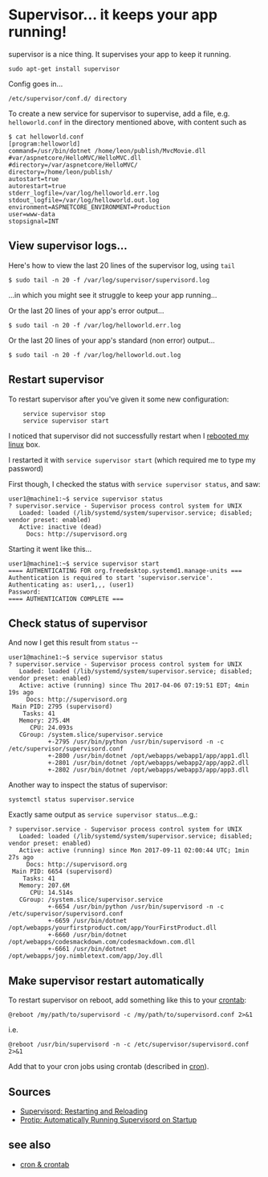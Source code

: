 # Supervisor... it keeps your app running!

supervisor is a nice thing. It supervises your app to keep it running.

    sudo apt-get install supervisor

Config goes in...

    /etc/supervisor/conf.d/ directory

To create a new service for supervisor to supervise, add a file, e.g. `helloworld.conf` in the directory mentioned above, with content such as

    $ cat helloworld.conf
    [program:helloworld]
    command=/usr/bin/dotnet /home/leon/publish/MvcMovie.dll
    #var/aspnetcore/HelloMVC/HelloMVC.dll
    #directory=/var/aspnetcore/HelloMVC/
    directory=/home/leon/publish/
    autostart=true
    autorestart=true
    stderr_logfile=/var/log/helloworld.err.log
    stdout_logfile=/var/log/helloworld.out.log
    environment=ASPNETCORE_ENVIRONMENT=Production
    user=www-data
    stopsignal=INT


## View supervisor logs...
	
Here's how to view the last 20 lines of the supervisor log, using `tail`

    $ sudo tail -n 20 -f /var/log/supervisor/supervisord.log

...in which you might see it struggle to keep your app running...

Or the last 20 lines of your app's error output...

    $ sudo tail -n 20 -f /var/log/helloworld.err.log

Or the last 20 lines of your app's standard (non error) output...

    $ sudo tail -n 20 -f /var/log/helloworld.out.log

## Restart supervisor 
	
To restart supervisor after you've given it some new configuration:

        service supervisor stop
        service supervisor start

I noticed that supervisor did not successfully restart when I [rebooted my linux](reboot.md) box.

I restarted it with `service supervisor start` (which required me to type my password)

First though, I checked the status with `service supervisor status`, and saw:

    user1@machine1:~$ service supervisor status
    ? supervisor.service - Supervisor process control system for UNIX
       Loaded: loaded (/lib/systemd/system/supervisor.service; disabled; vendor preset: enabled)
       Active: inactive (dead)
         Docs: http://supervisord.org
         
Starting it went like this...
         
    user1@machine1:~$ service supervisor start
    ==== AUTHENTICATING FOR org.freedesktop.systemd1.manage-units ===
    Authentication is required to start 'supervisor.service'.
    Authenticating as: user1,,, (user1)
    Password:
    ==== AUTHENTICATION COMPLETE ===

## Check status of supervisor	
	
And now I get this result from `status` --

    user1@machine1:~$ service supervisor status
    ? supervisor.service - Supervisor process control system for UNIX
       Loaded: loaded (/lib/systemd/system/supervisor.service; disabled; vendor preset: enabled)
       Active: active (running) since Thu 2017-04-06 07:19:51 EDT; 4min 19s ago
         Docs: http://supervisord.org
     Main PID: 2795 (supervisord)
        Tasks: 41
       Memory: 275.4M
          CPU: 24.093s
       CGroup: /system.slice/supervisor.service
               +-2795 /usr/bin/python /usr/bin/supervisord -n -c /etc/supervisor/supervisord.conf
               +-2800 /usr/bin/dotnet /opt/webapps/webapp1/app/app1.dll
               +-2801 /usr/bin/dotnet /opt/webapps/webapp2/app/app2.dll
               +-2802 /usr/bin/dotnet /opt/webapps/webapp3/app/app3.dll

Another way to inspect the status of supervisor:

	systemctl status supervisor.service

Exactly same output as `service supervisor status`...e.g.:

	? supervisor.service - Supervisor process control system for UNIX
	   Loaded: loaded (/lib/systemd/system/supervisor.service; disabled; vendor preset: enabled)
	   Active: active (running) since Mon 2017-09-11 02:00:44 UTC; 1min 27s ago
		 Docs: http://supervisord.org
	 Main PID: 6654 (supervisord)
		Tasks: 41
	   Memory: 207.6M
		  CPU: 14.514s
	   CGroup: /system.slice/supervisor.service
			   +-6654 /usr/bin/python /usr/bin/supervisord -n -c /etc/supervisor/supervisord.conf
			   +-6659 /usr/bin/dotnet /opt/webapps/yourfirstproduct.com/app/YourFirstProduct.dll
			   +-6660 /usr/bin/dotnet /opt/webapps/codesmackdown.com/codesmackdown.com.dll
			   +-6661 /usr/bin/dotnet /opt/webapps/joy.nimbletext.com/app/Joy.dll
			   
## Make supervisor restart automatically
			   
To restart supervisor on reboot, add something like this to your [crontab](cron.md): 


    @reboot	/my/path/to/supervisord -c /my/path/to/supervisord.conf 2>&1
i.e.

    @reboot /usr/bin/supervisord -n -c /etc/supervisor/supervisord.conf 2>&1
    

Add that to your cron jobs using crontab (described in [cron](cron.md)).


## Sources

 * [Supervisord: Restarting and Reloading](http://www.onurguzel.com/supervisord-restarting-and-reloading/)
 * [Protip: Automatically Running Supervisord on Startup](https://lincolnloop.com/blog/automatically-running-supervisord-startup/)

## see also

 * [cron & crontab](cron.md)